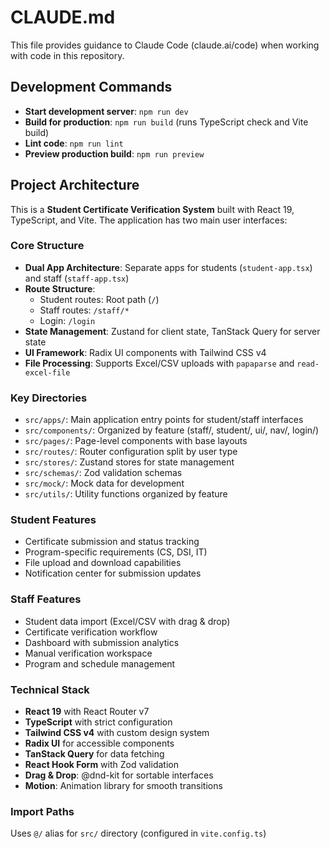 # CLAUDE.md

This file provides guidance to Claude Code (claude.ai/code) when working with code in this repository.

## Development Commands

- **Start development server**: `npm run dev`
- **Build for production**: `npm run build` (runs TypeScript check and Vite build)
- **Lint code**: `npm run lint`
- **Preview production build**: `npm run preview`

## Project Architecture

This is a **Student Certificate Verification System** built with React 19, TypeScript, and Vite. The application has two main user interfaces:

### Core Structure
- **Dual App Architecture**: Separate apps for students (`student-app.tsx`) and staff (`staff-app.tsx`)
- **Route Structure**: 
  - Student routes: Root path (`/`)
  - Staff routes: `/staff/*`
  - Login: `/login`
- **State Management**: Zustand for client state, TanStack Query for server state
- **UI Framework**: Radix UI components with Tailwind CSS v4
- **File Processing**: Supports Excel/CSV uploads with `papaparse` and `read-excel-file`

### Key Directories
- `src/apps/`: Main application entry points for student/staff interfaces
- `src/components/`: Organized by feature (staff/, student/, ui/, nav/, login/)
- `src/pages/`: Page-level components with base layouts
- `src/routes/`: Router configuration split by user type
- `src/stores/`: Zustand stores for state management
- `src/schemas/`: Zod validation schemas
- `src/mock/`: Mock data for development
- `src/utils/`: Utility functions organized by feature

### Student Features
- Certificate submission and status tracking
- Program-specific requirements (CS, DSI, IT)
- File upload and download capabilities
- Notification center for submission updates

### Staff Features
- Student data import (Excel/CSV with drag & drop)
- Certificate verification workflow
- Dashboard with submission analytics
- Manual verification workspace
- Program and schedule management

### Technical Stack
- **React 19** with React Router v7
- **TypeScript** with strict configuration
- **Tailwind CSS v4** with custom design system
- **Radix UI** for accessible components
- **TanStack Query** for data fetching
- **React Hook Form** with Zod validation
- **Drag & Drop**: @dnd-kit for sortable interfaces
- **Motion**: Animation library for smooth transitions

### Import Paths
Uses `@/` alias for `src/` directory (configured in `vite.config.ts`)